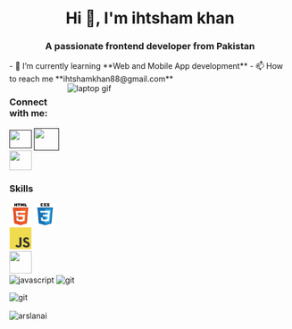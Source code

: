 <h1 align="center">Hi 👋, I'm ihtsham khan</h1>
<h3 align="center">A passionate frontend developer from Pakistan</h3>
- 🌱 I’m currently learning **Web and Mobile App development**
- 📫 How to reach me **ihtshamkhan88@gmail.com**
<img src="https://cdn.dribbble.com/users/330915/screenshots/3587000/10_coding_dribbble.gif" alt="laptop gif" width="400" height="300" align="right"/>

<h3 align="left">Connect with me:</h3>

<p align="left">
<a href="" target="blank"><img align="center" src="https://raw.githubusercontent.com/rahuldkjain/github-profile-readme-generator/master/src/images/icons/Social/facebook.svg" alt="" height="33" width="40" /></a>
<a href="" target="blank"><img align="center" src="https://encrypted-tbn0.gstatic.com/images?q=tbn:ANd9GcS_vk5sZJ7hIkxLbeRTDNMrf83VJzNBdKeq3Q&s"height="40" width="45" /></a>
<a href="ihtshamkhan@gmail.com" target="blank"><img align="center" src="https://encrypted-tbn0.gstatic.com/images?q=tbn:ANd9GcRGhCbesLp4_2wY26RL6Ft8gRbT7q2lRvdt8w&s"height="35" width="40" /></a>

<h3 align="left">Skills</h3>
<p align="left"></a> <img src="https://raw.githubusercontent.com/devicons/devicon/master/icons/html5/html5-original-wordmark.svg" alt="html5" width="40" height="40"/> 
 <img src="https://raw.githubusercontent.com/devicons/devicon/master/icons/css3/css3-original-wordmark.svg" alt="css3" width="40" height="40"/>
 <img src="https://raw.githubusercontent.com/devicons/devicon/master/icons/javascript/javascript-original.svg" alt="javascript" width="40" height="40"/>
<br />
 <img src="https://encrypted-tbn0.gstatic.com/images?q=tbn:ANd9GcQLehUP5YrF6eztf6wsOUMkmBdJDTnVRzuPAg&s"width="40" height="40">
 <img src="https://w7.pngwing.com/pngs/452/495/png-transparent-react-javascript-angularjs-ionic-github-text-logo-symmetry-thumbnail.png" alt="javascript" width="40" height="40"/>
 <img src="https://encrypted-tbn0.gstatic.com/images?q=tbn:ANd9GcTwCghLiCNsu6OBa6WrEw9zonircCsurDCYLQ&s" alt="git" width="50" height="50"/>  </p>
 <img src="https://www.vectorlogo.zone/logos/git-scm/git-scm-icon.svg" alt="git" width="40" height="40"/>  </p>

 <p><img align="center" src="https://github-readme-stats.vercel.app/api/top-langs?username=arslanai&show_icons=true&locale=en&layout=compact" alt="arslanai" /></p>
